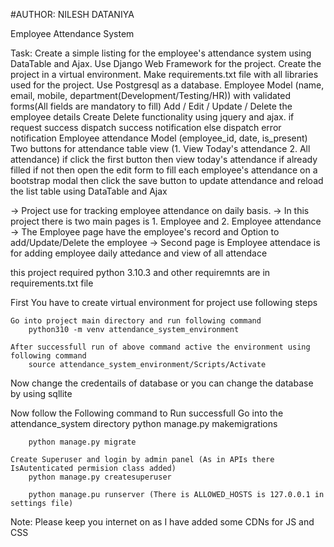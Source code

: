 #AUTHOR: NILESH DATANIYA

Employee Attendance System

Task: Create a simple listing for the employee's attendance system using DataTable and Ajax. Use Django Web Framework for the project. Create the project in a virtual environment. Make requirements.txt file with all libraries used for the project. Use Postgresql as a database. Employee Model (name, email, mobile, department(Development/Testing/HR)) with validated forms(All fields are mandatory to fill) Add / Edit / Update / Delete the employee details Create Delete functionality using jquery and ajax. if request success dispatch success notification else dispatch error notification Employee attendance Model (employee_id, date, is_present) Two buttons for attendance table view (1. View Today's attendance 2. All attendance) if click the first button then view today's attendance if already filled if not then open the edit form to fill each employee's attendance on a bootstrap modal then click the save button to update attendance and reload the list table using DataTable and Ajax

-> Project use for tracking employee attendance on daily basis.
-> In this  project there is two main pages is 1. Employee and 2. Employee attendance
-> The Employee page have the employee's record and Option to add/Update/Delete the employee
-> Second page is Employee attendace is for adding employee daily attedance and view of all attendace

this project required python 3.10.3 and other requiremnts are in requirements.txt file

First You have to create virtual environment for project use following steps

    Go into project main directory and run following command
        python310 -m venv attendance_system_environment

    After successfull run of above command active the environment using following command
        source attendance_system_environment/Scripts/Activate

Now change the credentails of database or you can change the database by using sqllite

Now follow the Following command to Run successfull
    Go into the attendance_system directory
        python manage.py makemigrations

        python manage.py migrate

    Create Superuser and login by admin panel (As in APIs there IsAutenticated permision class added)
        python manage.py createsuperuser

        python manage.pu runserver (There is ALLOWED_HOSTS is 127.0.0.1 in settings file)

Note: Please keep you internet on as I have added some CDNs for JS and CSS
